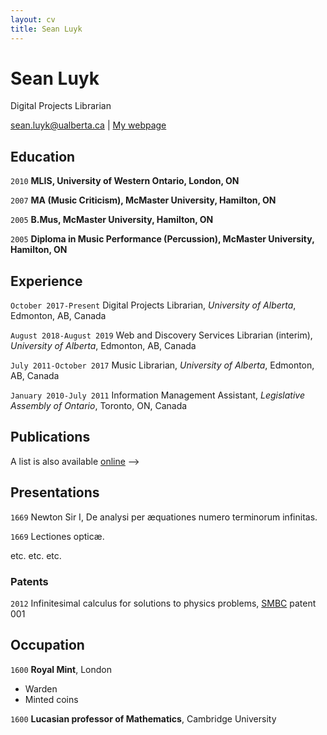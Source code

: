 ```yaml
---
layout: cv
title: Sean Luyk
---
```

# Sean Luyk
Digital Projects Librarian

<div id="webaddress">
<a href="sean.luyk@ualberta.ca">sean.luyk@ualberta.ca</a>
| <a href="https://sites.google.com/a/ualberta.ca/sean-luyk/">My webpage</a>
</div>

## Education

`2010`
__MLIS, University of Western Ontario, London, ON__

`2007`
__MA (Music Criticism), McMaster University, Hamilton, ON__

`2005`
__B.Mus, McMaster University, Hamilton, ON__

`2005`
__Diploma in Music Performance (Percussion), McMaster University, Hamilton, ON__

## Experience

`October 2017-Present`
Digital Projects Librarian, *University of Alberta*, Edmonton, AB, Canada

`August 2018-August 2019`
Web and Discovery Services Librarian (interim), *University of Alberta*, Edmonton, AB, Canada

`July 2011-October 2017`
Music Librarian, *University of Alberta*, Edmonton, AB, Canada

`January 2010-July 2011`
Information Management Assistant, *Legislative Assembly of Ontario*, Toronto, ON, Canada

## Publications

A list is also available [online](https://scholar.google.ca/citations?user=CRHZquQAAAAJ&hl=en) -->

## Presentations

`1669`
Newton Sir I, De analysi per æquationes numero terminorum infinitas. 

`1669`
Lectiones opticæ.

etc. etc. etc.

### Patents

`2012`
Infinitesimal calculus for solutions to physics problems, [SMBC](http://www.techdirt.com/articles/20121011/09312820678/if-patents-had-been-around-time-newton.shtml) patent 001


## Occupation

`1600`
__Royal Mint__, London

- Warden
- Minted coins

`1600`
__Lucasian professor of Mathematics__, Cambridge University



<!-- ### Footer

Last updated: October 2019 -->



